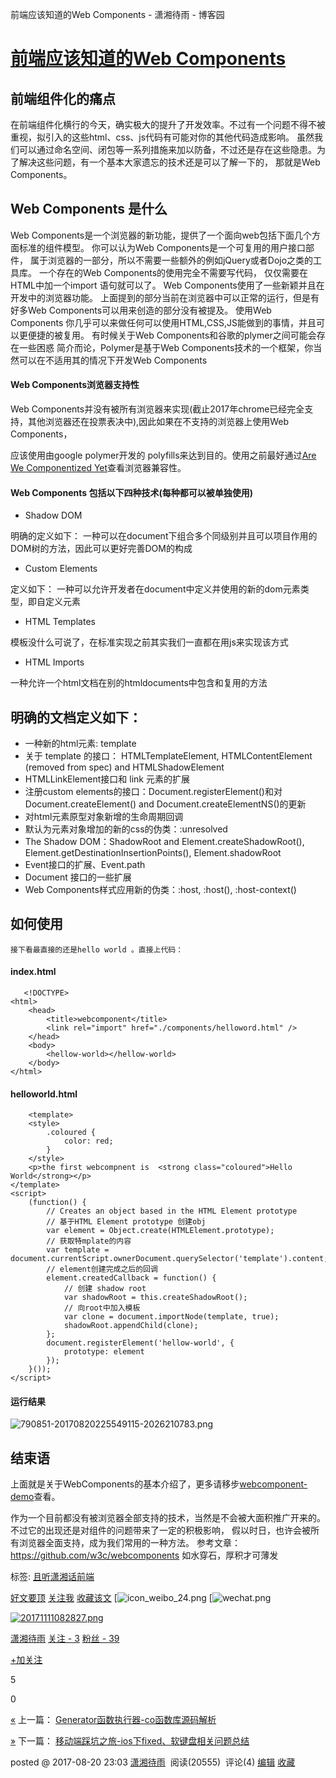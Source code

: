 前端应该知道的Web Components - 潇湘待雨 - 博客园

#   [前端应该知道的Web Components](https://www.cnblogs.com/pqjwyn/p/7401918.html)

## 前端组件化的痛点

在前端组件化横行的今天，确实极大的提升了开发效率。不过有一个问题不得不被重视，拟引入的这些html、css、js代码有可能对你的其他代码造成影响。
虽然我们可以通过命名空间、闭包等一系列措施来加以防备，不过还是存在这些隐患。为了解决这些问题，有一个基本大家遗忘的技术还是可以了解一下的，
那就是Web Components。

## Web Components 是什么

Web Components是一个浏览器的新功能，提供了一个面向web包括下面几个方面标准的组件模型。
你可以认为Web Components是一个可复用的用户接口部件，
属于浏览器的一部分，所以不需要一些额外的例如jQuery或者Dojo之类的工具库。
一个存在的Web Components的使用完全不需要写代码，
仅仅需要在HTML中加一个import 语句就可以了。
Web Components使用了一些新颖并且在开发中的浏览器功能。
上面提到的部分当前在浏览器中可以正常的运行，但是有好多Web Components可以用来创造的部分没有被提及。
使用Web Components 你几乎可以来做任何可以使用HTML,CSS,JS能做到的事情，并且可以更便捷的被复用。
有时候关于Web Components和谷歌的plymer之间可能会存在一些困惑
简介而论，Polymer是基于Web Components技术的一个框架，你当然可以在不适用其的情况下开发Web Components

#### Web Components浏览器支持性

Web Components并没有被所有浏览器来实现(截止2017年chrome已经完全支持，其他浏览器还在投票表决中),因此如果在不支持的浏览器上使用Web Components，

应该使用由google polymer开发的 polyfills来达到目的。使用之前最好通过[Are We Componentized Yet](http://jonrimmer.github.io/are-we-componentized-yet/)查看浏览器兼容性。

#### Web Components 包括以下四种技术(每种都可以被单独使用)

- Shadow DOM

明确的定义如下：
一种可以在document下组合多个同级别并且可以项目作用的DOM树的方法，因此可以更好完善DOM的构成

- Custom Elements

定义如下：
一种可以允许开发者在document中定义并使用的新的dom元素类型，即自定义元素

- HTML Templates

模板没什么可说了，在标准实现之前其实我们一直都在用js来实现该方式

- HTML Imports

一种允许一个html文档在别的htmldocuments中包含和复用的方法

## 明确的文档定义如下：

- 一种新的html元素: template
- 关于 template 的接口： HTMLTemplateElement, HTMLContentElement (removed from spec) and HTMLShadowElement
- HTMLLinkElement接口和 link 元素的扩展
- 注册custom elements的接口：Document.registerElement()和对Document.createElement() and Document.createElementNS()的更新
- 对html元素原型对象新增的生命周期回调
- 默认为元素对象增加的新的css的伪类：:unresolved
- The Shadow DOM：ShadowRoot and Element.createShadowRoot(), Element.getDestinationInsertionPoints(), Element.shadowRoot
- Event接口的扩展、Event.path
- Document 接口的一些扩展
- Web Components样式应用新的伪类：:host, :host(), :host-context()

## 如何使用

	接下看最直接的还是hello world 。直接上代码：

#### index.html

	   <!DOCTYPE>
	<html>
	    <head>
	        <title>webcomponent</title>
	        <link rel="import" href="./components/helloword.html" />
	    </head>
	    <body>
	        <hellow-world></hellow-world>
	    </body>
	</html>

#### helloworld.html

	    <template>
	    <style>
	        .coloured {
	            color: red;
	        }
	    </style>
	    <p>the first webcompnent is  <strong class="coloured">Hello World</strong></p>
	</template>
	<script>
	    (function() {
	        // Creates an object based in the HTML Element prototype
	        // 基于HTML Element prototype 创建obj
	        var element = Object.create(HTMLElement.prototype);
	        // 获取特mplate的内容
	        var template = document.currentScript.ownerDocument.querySelector('template').content;
	        // element创建完成之后的回调
	        element.createdCallback = function() {
	            // 创建 shadow root
	            var shadowRoot = this.createShadowRoot();
	            // 向root中加入模板
	            var clone = document.importNode(template, true);
	            shadowRoot.appendChild(clone);
	        };
	        document.registerElement('hellow-world', {
	            prototype: element
	        });
	    }());
	</script>

#### 运行结果

![790851-20170820225549115-2026210783.png](https://cdn.jsdelivr.net/gh/hjb2722404/myimg/20201231180032.jpg)

## 结束语

上面就是关于WebComponents的基本介绍了，更多请移步[webcomponent-demo](https://github.com/xiaoxiangdaiyu/webcomponent-demo)查看。

作为一个目前都没有被浏览器全部支持的技术，当然是不会被大面积推广开来的。不过它的出现还是对组件的问题带来了一定的积极影响，
假以时日，也许会被所有浏览器全面支持，成为我们常用的一种方法。
参考文章：https://github.com/w3c/webcomponents
如水穿石，厚积才可薄发

标签: [且听潇湘话前端](https://www.cnblogs.com/pqjwyn/tag/%E4%B8%94%E5%90%AC%E6%BD%87%E6%B9%98%E8%AF%9D%E5%89%8D%E7%AB%AF/)

 [好文要顶](前端应该知道的Web%20Components%20-%20潇湘待雨%20-%20博客园.md#)  [关注我](前端应该知道的Web%20Components%20-%20潇湘待雨%20-%20博客园.md#)  [收藏该文](前端应该知道的Web%20Components%20-%20潇湘待雨%20-%20博客园.md#)  [![icon_weibo_24.png](前端应该知道的Web%20Components%20-%20潇湘待雨%20-%20博客园.md#)  [![wechat.png](前端应该知道的Web%20Components%20-%20潇湘待雨%20-%20博客园.md#)

 [![20171111082827.png](../_resources/357039b9560ee31615ac58975f521030.jpg)](https://home.cnblogs.com/u/pqjwyn/)

 [潇湘待雨](https://home.cnblogs.com/u/pqjwyn/)
 [关注 - 3](https://home.cnblogs.com/u/pqjwyn/followees/)
 [粉丝 - 39](https://home.cnblogs.com/u/pqjwyn/followers/)

 [+加关注](前端应该知道的Web%20Components%20-%20潇湘待雨%20-%20博客园.md#)

 5

 0

 [«](https://www.cnblogs.com/pqjwyn/p/7350820.html) 上一篇： [Generator函数执行器-co函数库源码解析](https://www.cnblogs.com/pqjwyn/p/7350820.html)

 [»](https://www.cnblogs.com/pqjwyn/p/7507464.html) 下一篇： [移动端踩坑之旅-ios下fixed、软键盘相关问题总结](https://www.cnblogs.com/pqjwyn/p/7507464.html)

posted @ 2017-08-20 23:03 [潇湘待雨](https://www.cnblogs.com/pqjwyn/)  阅读(20555)  评论(4) [编辑](https://i.cnblogs.com/EditPosts.aspx?postid=7401918) [收藏](前端应该知道的Web%20Components%20-%20潇湘待雨%20-%20博客园.md#)